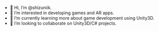 - 👋 Hi, I’m @shizuniik. 
- 👀 I’m interested in developing games and AR apps.  
- 🌱 I’m currently learning more about game development using Unity3D. 
- 💞️ I’m looking to collaborate on Unity3D/C# projects. 
<!---- 📫 How to reach me ...--->

<!---
shizuniik/shizuniik is a ✨ special ✨ repository because its `README.md` (this file) appears on your GitHub profile.
You can click the Preview link to take a look at your changes.
--->
